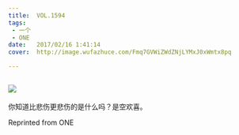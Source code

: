 ```yaml
---
title:	VOL.1594
tags:
 - 一个
 - ONE
date:	2017/02/16 1:41:14
cover:	http://image.wufazhuce.com/Fmq7GVWiZWdZNjLYMxJ0xWmtx8pq

---
```

![](http://image.wufazhuce.com/Fmq7GVWiZWdZNjLYMxJ0xWmtx8pq)
---

你知道比悲伤更悲伤的是什么吗？是空欢喜。
 
Reprinted from ONE
